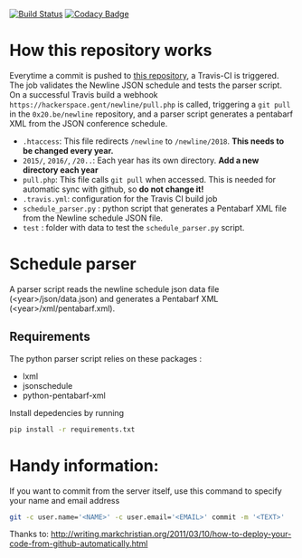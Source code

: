 [![Build Status](https://travis-ci.org/0x20/newline.svg?branch=master)](https://travis-ci.org/0x20/newline)
[![Codacy Badge](https://api.codacy.com/project/badge/Grade/55aaf8de4794485dbe10859818f8d9fc)](https://www.codacy.com/app/0x20/newline)

# How this repository works

Everytime a commit is pushed to [this repository](https://github.com/0x20/newline), a Travis-CI is triggered. The job validates the Newline JSON schedule and tests the parser script. On a successful Travis build a webhook `https://hackerspace.gent/newline/pull.php` is called, triggering a `git pull` in the `0x20.be/newline` repository, and a parser script generates a pentabarf XML from the JSON conference schedule.

- `.htaccess`: This file redirects `/newline` to `/newline/2018`. **This needs to be changed every year.**
- `2015/`, `2016/`, `/20..`: Each year has its own directory. **Add a new directory each year**
- `pull.php`: This file calls `git pull` when accessed. This is needed for automatic sync with github, so **do not change it!**
- `.travis.yml`: configuration for the Travis CI build job
- `schedule_parser.py` : python script that generates a Pentabarf XML file from the Newline schedule JSON file.
- `test` : folder with data to test the `schedule_parser.py` script.

# Schedule parser

A parser script reads the newline schedule json data file (\<year\>/json/data.json) and generates a Pentabarf XML (\<year\>/xml/pentabarf.xml).

## Requirements

The python parser script relies on these packages :

* lxml
* jsonschedule
* python-pentabarf-xml

Install depedencies by running

```bash
pip install -r requirements.txt
```

# Handy information:

If you want to commit from the server itself, use this command to specify your name and email address

```bash
git -c user.name='<NAME>' -c user.email='<EMAIL>' commit -m '<TEXT>'
```

Thanks to: http://writing.markchristian.org/2011/03/10/how-to-deploy-your-code-from-github-automatically.html 
